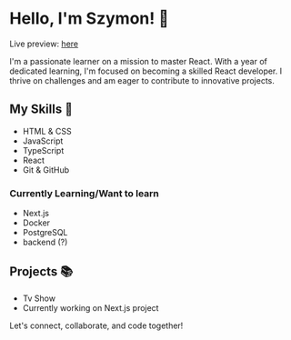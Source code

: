 # Hello, I'm Szymon! 👋

Live preview: [here](https://portoflio-app.vercel.app)

I'm a passionate learner on a mission to master React. With a year of dedicated learning, I'm focused on becoming a skilled React developer. I thrive on challenges and am eager to contribute to innovative projects.

## My Skills 🚀

- HTML & CSS
- JavaScript
- TypeScript
- React
- Git & GitHub

### Currently Learning/Want to learn
- Next.js
- Docker
- PostgreSQL
- backend (?)

## Projects 📚

- Tv Show
- Currently working on Next.js project

Let's connect, collaborate, and code together!

